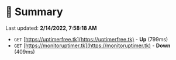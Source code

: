 # 📖 Summary
Last updated: **2/14/2022, 7:58:18 AM**

- `GET` [https://uptimerfree.tk](https://uptimerfree.tk) - **Up** (799ms)
- `GET` [https://monitoruptimer.tk](https://monitoruptimer.tk) - **Down** (409ms)
